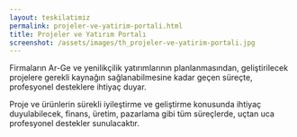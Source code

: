 ```yaml
---
layout: teskilatimiz
permalink: projeler-ve-yatirim-portali.html
title: Projeler ve Yatırım Portalı
screenshot: /assets/images/th_projeler-ve-yatirim-portali.jpg
---
```

Firmaların Ar-Ge ve yenilikçilik yatırımlarının planlanmasından, geliştirilecek projelere gerekli kaynağın sağlanabilmesine kadar geçen süreçte, profesyonel desteklere ihtiyaç duyar.

Proje ve ürünlerin sürekli iyileştirme ve geliştirme konusunda ihtiyaç duyulabilecek, finans, üretim, pazarlama gibi tüm süreçlerde, uçtan uca profesyonel destekler sunulacaktır. 
